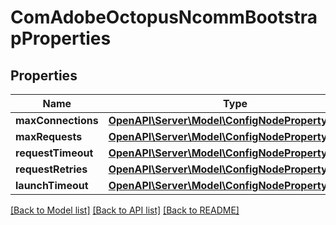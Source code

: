 # ComAdobeOctopusNcommBootstrapProperties

## Properties
Name | Type | Description | Notes
------------ | ------------- | ------------- | -------------
**maxConnections** | [**OpenAPI\Server\Model\ConfigNodePropertyInteger**](ConfigNodePropertyInteger.md) |  | [optional] 
**maxRequests** | [**OpenAPI\Server\Model\ConfigNodePropertyInteger**](ConfigNodePropertyInteger.md) |  | [optional] 
**requestTimeout** | [**OpenAPI\Server\Model\ConfigNodePropertyInteger**](ConfigNodePropertyInteger.md) |  | [optional] 
**requestRetries** | [**OpenAPI\Server\Model\ConfigNodePropertyInteger**](ConfigNodePropertyInteger.md) |  | [optional] 
**launchTimeout** | [**OpenAPI\Server\Model\ConfigNodePropertyInteger**](ConfigNodePropertyInteger.md) |  | [optional] 

[[Back to Model list]](../README.md#documentation-for-models) [[Back to API list]](../README.md#documentation-for-api-endpoints) [[Back to README]](../README.md)


